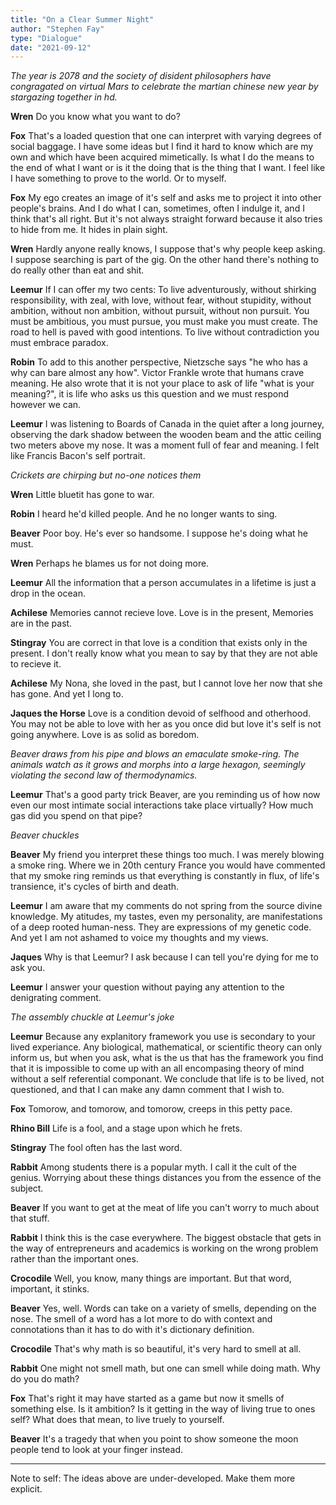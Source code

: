 ```yaml
---
title: "On a Clear Summer Night"
author: "Stephen Fay"
type: "Dialogue"
date: "2021-09-12"
---
```


*The year is 2078 and the society of disident philosophers have congragated on virtual Mars to celebrate the martian chinese new year by stargazing together in hd.*

**Wren** Do you know what you want to do?

**Fox** That's a loaded question that one can interpret with varying degrees of social baggage. I have some ideas but I find it hard to know which are my own and which have been acquired mimetically. Is what I do the means to the end of what I want or is it the doing that is the thing that I want. I feel like I have something to prove to the world. Or to myself. 

**Fox** My ego creates an image of it's self and asks me to project it into other people's brains. And I do what I can, sometimes, often I indulge it, and I think that's all right. But it's not always straight forward because it also tries to hide from me. It hides in plain sight.

**Wren** Hardly anyone really knows, I suppose that's why people keep asking. I suppose searching is part of the gig. On the other hand there's nothing to do really other than eat and shit. 

**Leemur** If I can offer my two cents: To live adventurously, without shirking responsibility, with zeal, with love, without fear, without stupidity, without ambition, without non ambition, without pursuit, without non pursuit. You must be ambitious, you must pursue, you must make you must create. The road to hell is paved with good intentions. To live without contradiction you must embrace paradox.

**Robin** To add to this another perspective, Nietzsche says "he who has a why can bare almost any how". Victor Frankle wrote that humans crave meaning. He also wrote that it is not your place to ask of life "what is your meaning?", it is life who asks us this question and we must respond however we can. 

**Leemur** I was listening to Boards of Canada in the quiet after a long journey, observing the dark shadow between the wooden beam and the attic ceiling two meters above my nose. It was a moment full of fear and meaning. I felt like Francis Bacon's self portrait. 

*Crickets are chirping but no-one notices them*

**Wren** Little bluetit has gone to war.

**Robin** I heard he'd killed people. And he no longer wants to sing. 

**Beaver** Poor boy. He's ever so handsome. I suppose he's doing what he must. 

**Wren** Perhaps he blames us for not doing more. 

**Leemur** All the information that a person accumulates in a lifetime is just a drop in the ocean.

**Achilese** Memories cannot recieve love. Love is in the present, Memories are in the past.  

**Stingray** You are correct in that love is a condition that exists only in the present. I don't really know what you mean to say by that they are not able to recieve it. 

**Achilese** My Nona, she loved in the past, but I cannot love her now that she has gone. And yet I long to. 

**Jaques the Horse** Love is a condition devoid of selfhood and otherhood. You may not be able to love with her as you once did but love it's self is not going anywhere. Love is as solid as boredom. 

*Beaver draws from his pipe and blows an emaculate smoke-ring. The animals watch as it grows and morphs into a large hexagon, seemingly violating the second law of thermodynamics.*

**Leemur** That's a good party trick Beaver, are you reminding us of how now even our most intimate social interactions take place virtually? How much gas did you spend on that pipe?

*Beaver chuckles*

**Beaver** My friend you interpret these things too much. I was merely blowing a smoke ring. Where we in 20th century France you would have commented that my smoke ring reminds us that everything is constantly in flux, of life's transience, it's cycles of birth and death.

**Leemur** I am aware that my comments do not spring from the source divine knowledge. My atitudes, my tastes, even my personality, are manifestations of a deep rooted human-ness. They are expressions of my genetic code. And yet I am not ashamed to voice my thoughts and my views. 

**Jaques** Why is that Leemur? I ask because I can tell you're dying for me to ask you.

**Leemur** I answer your question without paying any attention to the denigrating comment. 

*The assembly chuckle at Leemur's joke*

**Leemur** Because any explanitory framework you use is secondary to your lived experiance. Any biological, mathematical, or scientific theory can only inform us, but when you ask, what is the us that has the framework you find that it is impossible to come up with an all encompasing theory of mind without a self referential componant. We conclude that life is to be lived, not questioned, and that I can make any damn comment that I wish to. 

**Fox** Tomorow, and tomorow, and tomorow, creeps in this petty pace.

**Rhino Bill** Life is a fool, and a stage upon which he frets.

**Stingray** The fool often has the last word. 

**Rabbit** Among students there is a popular myth. I call it the cult of the genius. Worrying about these things distances you from the essence of the subject. 

**Beaver** If you want to get at the meat of life you can't worry to much about that stuff. 

**Rabbit** I think this is the case everywhere. The biggest obstacle that gets in the way of entrepreneurs and academics is working on the wrong problem rather than the important ones. 

**Crocodile** Well, you know, many things are important. But that word, important, it stinks.  

**Beaver** Yes, well. Words can take on a variety of smells, depending on the nose. The smell of a word has a lot more to do with context and connotations than it has to do with it's dictionary definition. 

**Crocodile** That's why math is so beautiful, it's very hard to smell at all.

**Rabbit** One might not smell math, but one can smell while doing math. Why do you do math? 

**Fox** That's right it may have started as a game but now it smells of something else. Is it ambition? Is it getting in the way of living true to ones self? What does that mean, to live truely to yourself. 

**Beaver** It's a tragedy that when you point to show someone the moon people tend to look at your finger instead. 


---

Note to self: The ideas above are under-developed. Make them more explicit. 


